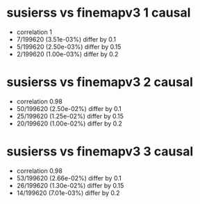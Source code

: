 # susierss vs finemapv3  1 causal

- correlation 1
- 7/199620 (3.51e-03%) differ by 0.1
- 5/199620 (2.50e-03%) differ by 0.15
- 2/199620 (1.00e-03%) differ by 0.2


# susierss vs finemapv3  2 causal

- correlation 0.98
- 50/199620 (2.50e-02%) differ by 0.1
- 25/199620 (1.25e-02%) differ by 0.15
- 20/199620 (1.00e-02%) differ by 0.2


# susierss vs finemapv3  3 causal

- correlation 0.98
- 53/199620 (2.66e-02%) differ by 0.1
- 26/199620 (1.30e-02%) differ by 0.15
- 14/199620 (7.01e-03%) differ by 0.2


